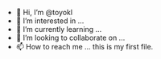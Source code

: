 - 👋 Hi, I’m @toyokl
- 👀 I’m interested in ...
- 🌱 I’m currently learning ...
- 💞️ I’m looking to collaborate on ...
- 📫 How to reach me ...
this is my first file.

<!---
toyokl/toyokl is a ✨ special ✨ repository because its `README.md` (this file) appears on your GitHub profile.
You can click the Preview link to take a look at your changes.
--->
